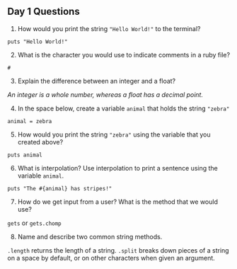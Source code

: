## Day 1 Questions

1. How would you print the string `"Hello World!"` to the terminal?

`puts "Hello World!"`

2. What is the character you would use to indicate comments in a ruby file?

`#`

3. Explain the difference between an integer and a float?

_An integer is a whole number, whereas a float has a decimal point._

4. In the space below, create a variable `animal` that holds the string `"zebra"`

`animal = zebra`

5. How would you print the string `"zebra"` using the variable that you created above?

`puts animal`

6. What is interpolation? Use interpolation to print a sentence using the variable `animal`.

`puts "The #{animal} has stripes!"`

7. How do we get input from a user? What is the method that we would use?

`gets` or `gets.chomp`

8. Name and describe two common string methods.

`.length` returns the length of a string.
`.split` breaks down pieces of a string on a space by default, or on other characters when given an argument.
